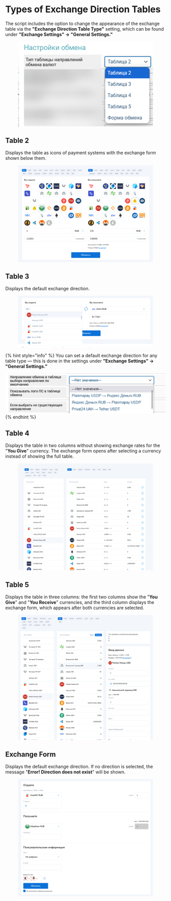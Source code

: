 # Types of Exchange Direction Tables

The script includes the option to change the appearance of the exchange table via the **"Exchange Direction Table Type"** setting, which can be found under **"Exchange Settings" -> "General Settings."**

<figure><img src="../../.gitbook/assets/image (155).png" alt=""><figcaption></figcaption></figure>

## Table 2

Displays the table as icons of payment systems with the exchange form shown below them.

<figure><img src="../../.gitbook/assets/изображение (68).png" alt=""><figcaption></figcaption></figure>

## Table 3

Displays the default exchange direction.

<figure><img src="../../.gitbook/assets/изображение (137).png" alt=""><figcaption></figcaption></figure>

{% hint style="info" %}
You can set a default exchange direction for any table type — this is done in the settings under **"Exchange Settings" -> "General Settings."**

<img src="../../.gitbook/assets/изображение (143).png" alt="" data-size="original">
{% endhint %}

## Table 4

Displays the table in two columns without showing exchange rates for the "**You Give**" currency. The exchange form opens after selecting a currency instead of showing the full table.

<figure><img src="../../.gitbook/assets/изображение (24).png" alt=""><figcaption></figcaption></figure>

## Table 5

Displays the table in three columns: the first two columns show the "**You Give**" and "**You Receive**" currencies, and the third column displays the exchange form, which appears after both currencies are selected.

<figure><img src="../../.gitbook/assets/изображение (134).png" alt=""><figcaption></figcaption></figure>

## Exchange Form

Displays the default exchange direction. If no direction is selected, the message "**Error! Direction does not exist**" will be shown.

<figure><img src="../../.gitbook/assets/изображение (112).png" alt=""><figcaption></figcaption></figure>